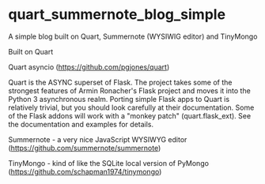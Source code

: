 # quart_summernote_blog_simple
A simple blog built on Quart, Summernote (WYSIWIG editor) and TinyMongo

Built on Quart

Quart asyncio (https://github.com/pgjones/quart)

Quart is the ASYNC superset of Flask.  The project takes some of the strongest features of Armin Ronacher's Flask project and moves it into the Python 3 asynchronous realm.  Porting simple Flask apps to Quart is relatively trivial, but you should look carefully at their documentation.  Some of the Flask addons will work with a "monkey patch" (quart.flask_ext).  See the documentation and examples for details.

Summernote - a very nice JavaScript WYSIWYG editor (https://github.com/summernote/summernote)

TinyMongo - kind of like the SQLite local version of PyMongo (https://github.com/schapman1974/tinymongo)
